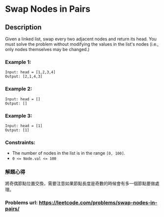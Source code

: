 # Swap Nodes in Pairs
## Description
Given a linked list, swap every two adjacent nodes and return its head. You must solve the problem without modifying the values in the list's nodes (i.e., only nodes themselves may be changed.)

### Example 1:
    Input: head = [1,2,3,4]
    Output: [2,1,4,3]

### Example 2:
    Input: head = []
    Output: []

### Example 3:
    Input: head = [1]
    Output: [1]

### Constraints:
* The number of nodes in the list is in the range `[0, 100]`.
* `0 <= Node.val <= 100`

### 解題心得
將奇偶節點位置交換，需要注意如果節點長度是奇數的時候會有多一個節點要做處理。

### Problems url: https://leetcode.com/problems/swap-nodes-in-pairs/
